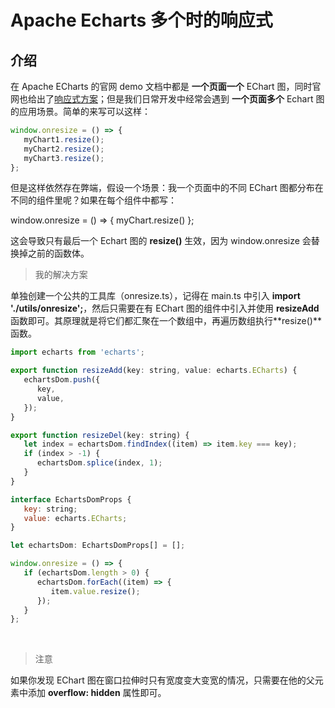 # Apache Echarts 多个时的响应式

## 介绍

在 Apache ECharts 的官网 demo 文档中都是 **一个页面一个** EChart 图，同时官网也给出了[响应式方案](https://echarts.apache.org/handbook/zh/concepts/chart-size/#%E5%93%8D%E5%BA%94%E5%AE%B9%E5%99%A8%E5%A4%A7%E5%B0%8F%E7%9A%84%E5%8F%98%E5%8C%96)；但是我们日常开发中经常会遇到 **一个页面多个** Echart 图的应用场景。简单的来写可以这样：

```javascript
window.onresize = () => {
   myChart1.resize();
   myChart2.resize();
   myChart3.resize();
};
```

但是这样依然存在弊端，假设一个场景：我一个页面中的不同 EChart 图都分布在不同的组件里呢？如果在每个组件中都写：

window.onresize = () => { myChart.resize() };

这会导致只有最后一个 Echart 图的 **resize()** 生效，因为 window.onresize 会替换掉之前的函数体。

> 我的解决方案

单独创建一个公共的工具库（onresize.ts），记得在 main.ts 中引入 **import './utils/onresize';**，然后只需要在有 EChart 图的组件中引入并使用 **resizeAdd** 函数即可。其原理就是将它们都汇聚在一个数组中，再遍历数组执行**resize()**函数。

```javascript
import echarts from 'echarts';

export function resizeAdd(key: string, value: echarts.ECharts) {
   echartsDom.push({
      key,
      value,
   });
}

export function resizeDel(key: string) {
   let index = echartsDom.findIndex((item) => item.key === key);
   if (index > -1) {
      echartsDom.splice(index, 1);
   }
}

interface EchartsDomProps {
   key: string;
   value: echarts.ECharts;
}

let echartsDom: EchartsDomProps[] = [];

window.onresize = () => {
   if (echartsDom.length > 0) {
      echartsDom.forEach((item) => {
         item.value.resize();
      });
   }
};
```

<br>

> 注意

如果你发现 EChart 图在窗口拉伸时只有宽度变大变宽的情况，只需要在他的父元素中添加 **overflow: hidden** 属性即可。

